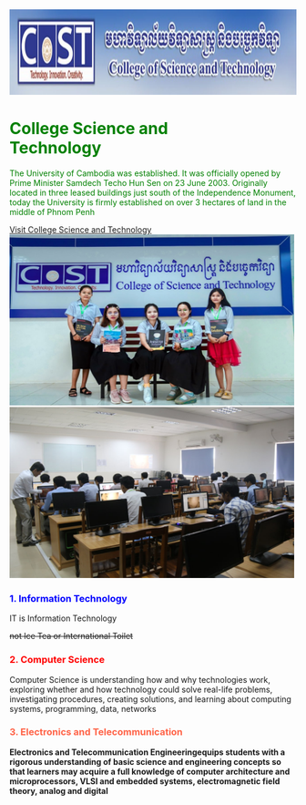 <!DOCTYPE html>
<html> 
<body>
<img src="E.jpg" width="1000" height="150"> 
<h1 style="color:green;"> College Science and <br> Technology</h1>
<p style="color:green ;"> The University of Cambodia was established. It was officially opened by Prime Minister Samdech Techo Hun Sen on 23 June 2003. Originally located in three leased buildings just south of the Independence Monument, today the University is firmly established on over 3 hectares of land in the middle of Phnom Penh</p>
<a href="https://cost.uc.edu.kh">Visit College Science and Technology</a><br>  
<img src="a.jpg" width="500" height="300">
<img src="b.jpg" width="500" height="300"><br>
<h3 style= "color:blue">1. Information Technology</h3>
<p >IT is Information Technology  </p>
<p><del>not Ice Tea or International Toilet</del></p>
<h3 style= "color: red;">2. Computer Science</h3>
<p>Computer Science is understanding how and why technologies work, exploring whether and how technology could solve real-life problems, investigating procedures, creating solutions, and learning about computing systems, programming, data, networks</p>
<h3 style= "color: tomato;">3. Electronics and Telecommunication</h3>
<p><b>Electronics and Telecommunication Engineeringequips students with a rigorous understanding of basic science and engineering concepts so that learners may acquire a full knowledge of computer architecture and microprocessors, VLSI and embedded systems, electromagnetic field theory, analog and digital</p>
</body>
</html>
